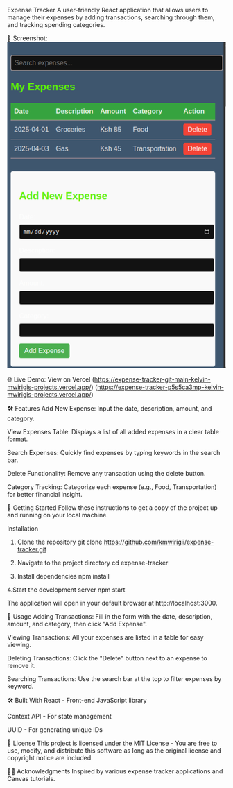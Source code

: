 Expense Tracker
A user-friendly React application that allows users to manage their expenses by adding transactions, searching through them, and tracking spending categories.

📸 Screenshot:
![App Screenshot](Screenshot.png)


🌐 Live Demo: View on Vercel (https://expense-tracker-git-main-kelvin-mwirigis-projects.vercel.app/)
                             (https://expense-tracker-p5s5ca3mp-kelvin-mwirigis-projects.vercel.app/)


🛠 Features
Add New Expense: Input the date, description, amount, and category.

View Expenses Table: Displays a list of all added expenses in a clear table format.

Search Expenses: Quickly find expenses by typing keywords in the search bar.

Delete Functionality: Remove any transaction using the delete button.

Category Tracking: Categorize each expense (e.g., Food, Transportation) for better financial insight.

🚀 Getting Started
Follow these instructions to get a copy of the project up and running on your local machine.

Installation
1. Clone the repository
git clone https://github.com/kmwirigii/expense-tracker.git

2. Navigate to the project directory
cd expense-tracker

3. Install dependencies
npm install

4.Start the development server
npm start

The application will open in your default browser at http://localhost:3000.

🧾 Usage
Adding Transactions: Fill in the form with the date, description, amount, and category, then click "Add Expense".

Viewing Transactions: All your expenses are listed in a table for easy viewing.

Deleting Transactions: Click the "Delete" button next to an expense to remove it.

Searching Transactions: Use the search bar at the top to filter expenses by keyword.

🛠️ Built With
React - Front-end JavaScript library

Context API - For state management

UUID - For generating unique IDs

📄 License
This project is licensed under the MIT License - 
You are free to use, modify, and distribute this software as long as the original license and copyright notice are included.

🙋‍♂️ Acknowledgments
Inspired by various expense tracker applications and Canvas tutorials.



